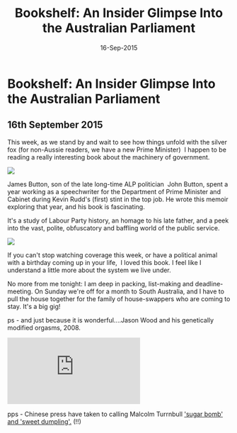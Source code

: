 ﻿---
layout: post
title: 'Bookshelf: An Insider Glimpse Into the Australian Parliament'
date: 16-Sep-2015
categories: tbd
---

# Bookshelf: An Insider Glimpse Into the Australian Parliament

## 16th September 2015

This week,   as we stand by and wait to see how things unfold with the silver fox (for non-Aussie readers,   we have a new Prime Minister)  I happen to be reading a really interesting book about the machinery of government.

<img class="photo-horiz" src="http://4.bp.blogspot.com/-Eo5XNbcxWfc/UN9pkOXae6I/AAAAAAAAg3E/FC0bhJWeM8I/s640/silver+fox+5.jpg" />

James Button,   son of the late long-time ALP politician  John Button, spent a year working as a speechwriter for the Department of Prime Minister and Cabinet during Kevin Rudd's (first) stint in the top job. He wrote this memoir exploring that year, and his book is fascinating.

It's a study of Labour Party history, an homage to his late father, and a peek into the vast, polite, obfuscatory and baffling world of the public service.

<img class="photo-horiz" src="http://images.smh.com.au/2012/10/26/3745404/an-Cover-20of-20Speechless-20by-20James-20Button-20121026124410349555-300x0.jpg" />

If you can't stop watching coverage this week, or have a political animal with a birthday coming up in your life,  I loved this book. I feel like I understand a little more about the system we live under.

No more from me tonight: I am deep in packing, list-making and deadline-meeting. On Sunday we're off for a month to South Australia, and I have to pull the house together for the family of house-swappers who are coming to stay. It's a big gig!

ps - and just because it is wonderful....Jason Wood and his genetically modified orgasms, 2008.

<iframe src="https://www.youtube.com/embed/5CisHakr5yg" frameborder="0" gesture="media" allow="encrypted-media" allowfullscreen></iframe>

pps - Chinese press have taken to calling Malcolm Turrnbull <a href="http://www.news.com.au/finance/work/malcolm-turnbull-nicknamed-sugar-bomb-sweet-dumpling-in-china/story-fn5tas5k-1227530680995">'sugar bomb' and 'sweet dumpling'.</a> (!!)

